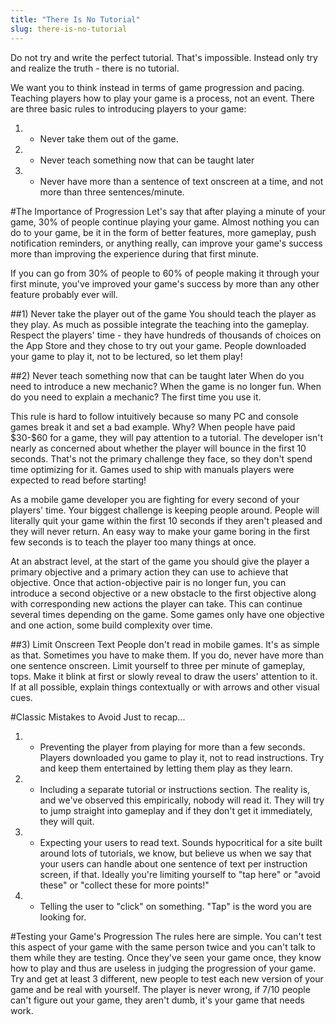 ```yaml
---
title: "There Is No Tutorial"
slug: there-is-no-tutorial
---     
```


Do not try and write the perfect tutorial. That's impossible. Instead only try and realize the truth - there is no tutorial.

We want you to think instead in terms of game progression and pacing. Teaching players how to play your game is a process, not an event. There are three basic rules to introducing players to your game:

1. - Never take them out of the game.

2. - Never teach something now that can be taught later

3. - Never have more than a sentence of text onscreen at a time, and not more than three sentences/minute.

#The Importance of Progression
Let's say that after playing a minute of your game, 30% of people continue playing your game. Almost nothing you can do to your game, be it in the form of better features, more gameplay, push notification reminders, or anything really, can improve your game's success more than improving the experience during that first minute.

If you can go from 30% of people to 60% of people making it through your first minute, you've improved your game's success by more than any other feature probably ever will.

##1) Never take the player out of the game
You should teach the player as they play. As much as possible integrate the teaching into the gameplay. Respect the players' time - they have hundreds of thousands of choices on the App Store and they chose to try out your game. People downloaded your game to play it, not to be lectured, so let them play!

##2) Never teach something now that can be taught later
When do you need to introduce a new mechanic? When the game is no longer fun. When do you need to explain a mechanic? The first time you use it.

This rule is hard to follow intuitively because so many PC and console games break it and set a bad example. Why? When people have paid \$30-\$60 for a game, they will pay attention to a tutorial. The developer isn't nearly as concerned about whether the player will bounce in the first 10 seconds. That's not the primary challenge they face, so they don't spend time optimizing for it. Games used to ship with manuals players were expected to read before starting!

As a mobile game developer you are fighting for every second of your players' time. Your biggest challenge is keeping people around. People will literally quit your game within the first 10 seconds if they aren't pleased and they will never return. An easy way to make your game boring in the first few seconds is to teach the player too many things at once.

At an abstract level, at the start of the game you should give the player a primary objective and a primary action they can use to achieve that objective. Once that action-objective pair is no longer fun, you can introduce a second objective or a new obstacle to the first objective along with corresponding new actions the player can take. This can continue several times depending on the game. Some games only have one objective and one action, some build complexity over time.

##3) Limit Onscreen Text
People don't read in mobile games. It's as simple as that. Sometimes you have to make them. If you do, never have more than one sentence onscreen. Limit yourself to three per minute of gameplay, tops. Make it blink at first or slowly reveal to draw the users' attention to it. If at all possible, explain things contextually or with arrows and other visual cues.

#Classic Mistakes to Avoid
Just to recap...

1. - Preventing the player from playing for more than a few seconds. Players downloaded you game to play it, not to read instructions. Try and keep them entertained by letting them play as they learn.

2. - Including a separate tutorial or instructions section. The reality is, and we've observed this empirically, nobody will read it. They will try to jump straight into gameplay and if they don't get it immediately, they will quit.

3. - Expecting your users to read text. Sounds hypocritical for a site built around lots of tutorials, we know, but believe us when we say that your users can handle about one sentence of text per instruction screen, if that. Ideally you're limiting yourself to "tap here" or "avoid these" or "collect these for more points!"

4. - Telling the user to "click" on something. "Tap" is the word you are looking for.

#Testing your Game's Progression
The rules here are simple. You can't test this aspect of your game with the same person twice and you can't talk to them while they are testing. Once they've seen your game once, they know how to play and thus are useless in judging the progression of your game. Try and get at least 3 different, new people to test each new version of your game and be real with yourself. The player is never wrong, if 7/10 people can't figure out your game, they aren't dumb, it's your game that needs work.


